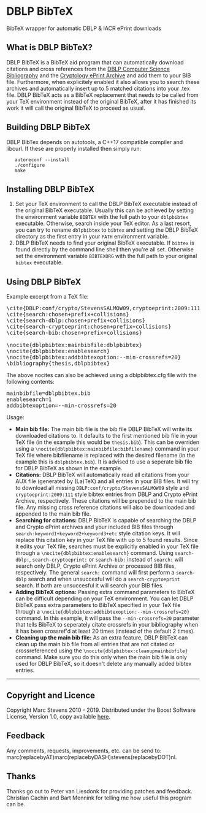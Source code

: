 # DBLP BibTeX

BibTeX wrapper for automatic DBLP &amp; IACR ePrint downloads

## What is DBLP BibTeX?

DBLP BibTeX is a BibTeX aid program that can automatically download citations and cross references from the [DBLP Computer Science Bibliography](http://www.dblp.org) and the [Cryptology ePrint Archive](http://eprint.iacr.org) and add them to your BIB file. Furthermore, when explicitely enabled it also allows you to search these archives and automatically insert up to 5 matched citations into your .tex file. DBLP BibTeX acts as a BibTeX replacement that needs to be called from your TeX environment instead of the original BibTeX, after it has finished its work it will call the original BibTeX to proceed as usual.

## Building DBLP BibTeX

DBLP BibTex depends on autotools, a C++17 compatible compiler and libcurl.
If these are properly installed then simply run:
```
   autoreconf --install
   ./configure
   make
```

## Installing DBLP BibTeX

1.  Set your TeX environment to call the DBLP BibTeX executable instead of the original BibTeX executable. Usually this can be achieved by setting the environment variable `BIBTEX` with the full path to your `dblpbibtex` executable. Otherwise, search inside your TeX editor. As a last resort, you can try to rename `dblpbibtex` to `bibtex` and setting the DBLP BibTeX directory as the first entry in your `PATH` environment variable.
2.  DBLP BibTeX needs to find your original BibTeX executable. If `bibtex` is found directly by the command line shell then you're all set. Otherwise set the environment variable `BIBTEXORG` with the full path to your original `bibtex` executable.

## Using DBLP BibTeX

Example excerpt from a TeX file:

<pre>\cite{DBLP:conf/crypto/StevensSALMOW09,cryptoeprint:2009:111}
\cite{search:chosen+prefix+collisions}
\cite{search-dblp:chosen+prefix+collisions}
\cite{search-cryptoeprint:chosen+prefix+collisions}
\cite{search-bib:chosen+prefix+collisions}

\nocite{dblpbibtex:mainbibfile:dblpbibtex}
\nocite{dblpbibtex:enablesearch}
\nocite{dblpbibtex:addbibtexoption:--min-crossrefs=20}
\bibliography{thesis,dblpbibtex}
</pre>

The above nocites can also be achieved using a dblpbibtex.cfg file with the following contents:

<pre>mainbibfile=dblpbibtex.bib
enablesearch=1
addbibtexoption=--min-crossrefs=20
</pre>

Usage:

*   **Main bib file:** The main bib file is the bib file DBLP BibTeX will write its downloaded citations to. It defaults to the first mentioned bib file in your TeX file (in the example this would be `thesis.bib`). This can be overriden using a `\nocite{dblpbibtex:mainbibfile:bibfilename}` command in your TeX file where bibfilename is replaced with the desired filename (in the example this is `dblpbibtex.bib`). It is advised to use a seperate bib file for DBLP BibTeX as shown in the example.
*   **Citations:** DBLP BibTeX will automatically read all citations from your AUX file (generated by (La)TeX) and all entries in your BIB files. It will try to download all missing `DBLP:conf/crypto/StevensSALMOW09` style and `cryptoeprint:2009:111` style bibtex entries from DBLP and Crypto ePrint Archive, respectively. These citations will be prepended to the main bib file. Any missing cross reference citations will also be downloaded and appended to the main bib file.
*   **Searching for citations:** DBLP BibTeX is capable of searching the DBLP and Crypto ePrint archives and your included BIB files through `search:keyword1+keyword2+keyword3+etc` style citation keys. It will replace this citation key in your TeX file with up to 5 found results. Since it edits your TeX file, searches must be explicitly enabled in your TeX file through a `\nocite{dblpbibtex:enablesearch}` command. Using `search-dblp:`, `search-cryptoeprint:` or `search-bib:` instead of `search:` will search only DBLP, Crypto ePrint Archive or processed BIB files, respectively. The general `search:` command will first perform a `search-dblp` search and when unsuccesful will do a `search-cryptoeprint` search. If both are unsuccesful it will search your BIB files.
*   **Adding BibTeX options:** Passing extra command parameters to BibTeX can be difficult depending on your TeX environment. You can let DBLP BibTeX pass extra parameters to BibTeX specified in your TeX file through a `\nocite{dblpbibtex:addbibtexoption:--min-crossrefs=20}` command. In this example, it will pass the `--min-crossrefs=20` parameter that tells BibTeX to seperately citate crossrefs in your bibliography when it has been crossref'd at least 20 times (instead of the default 2 times).
*   **Cleaning up the main bib file:** As an extra feature, DBLP BibTeX can clean up the main bib file from all entries that are not citated or crossreferenced using the `\nocite{dblpbibtex:cleanupmainbibfile}` command. Make sure you do this only when the main bib file is only used for DBLP BibTeX, so it doesn't delete any manually added bibtex entries.

* * *

## Copyright and Licence

Copyright Marc Stevens 2010 - 2019. Distributed under the Boost Software License, Version 1.0, copy available [here](LICENSE.txt).

## Feedback

Any comments, requests, improvements, etc. can be send to: marc(replacebyAT)marc(replacebyDASH)stevens(replacebyDOT)nl.

## Thanks

Thanks go out to Peter van Liesdonk for providing patches and feedback.
Christian Cachin and Bart Mennink for telling me how useful this program can be.
